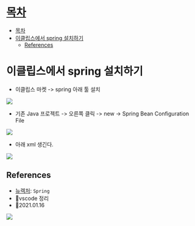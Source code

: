 # [목차](#목차)
- [목차](#목차)
- [이클립스에서 spring 설치하기](#이클립스에서-spring-설치하기)
  - [References](#references)


# 이클립스에서 spring 설치하기
- 이클립스 마켓 -> spring 아래 툴 설치

![](https://images.velog.io/images/withcolinsong/post/2a706984-10d9-48ba-95a9-1e818528123c/image.png)

- 기존 Java 프로젝트 -> 오른쪽 클릭 -> new -> Spring Bean Configuration File


![](https://images.velog.io/images/withcolinsong/post/42dd0bd9-450c-4c12-862b-03760485b1ef/image.png)

- 아래 xml 생긴다.

![](https://images.velog.io/images/withcolinsong/post/056d20f4-67a7-4acc-b39a-9dcf1a813e3d/image.png)

## References
- [뉴렉처](https://www.youtube.com/user/newlec1): `Spring`
- 🎈vscode 정리
- 🎈2021.01.16

![](https://images.velog.io/images/withcolinsong/post/8dc5159f-5174-49f0-8cca-748d6cd38345/image.png)
